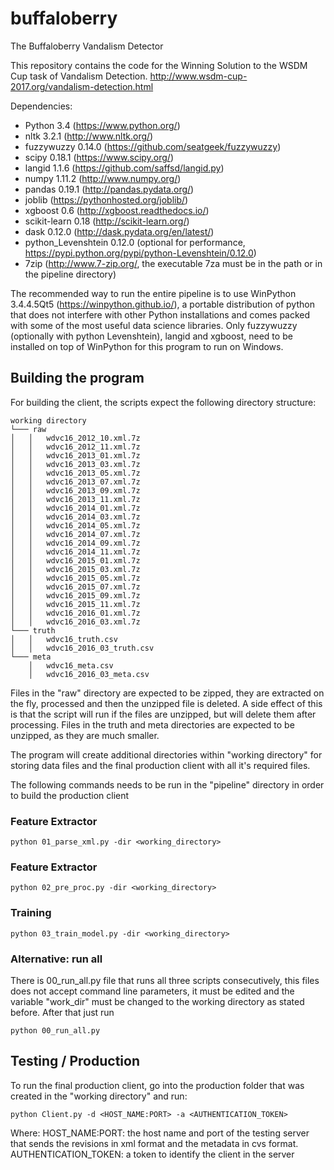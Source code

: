 # buffaloberry
The Buffaloberry Vandalism Detector

This repository contains the code for the Winning Solution to the WSDM Cup task of Vandalism Detection. http://www.wsdm-cup-2017.org/vandalism-detection.html

Dependencies:

- Python 3.4 (https://www.python.org/)
- nltk 3.2.1 (http://www.nltk.org/)
- fuzzywuzzy  0.14.0 (https://github.com/seatgeek/fuzzywuzzy)
- scipy 0.18.1 (https://www.scipy.org/)
- langid 1.1.6 (https://github.com/saffsd/langid.py)
- numpy 1.11.2 (http://www.numpy.org/)
- pandas 0.19.1 (http://pandas.pydata.org/)
- joblib (https://pythonhosted.org/joblib/)
- xgboost 0.6 (http://xgboost.readthedocs.io/)
- scikit-learn 0.18 (http://scikit-learn.org/)
- dask 0.12.0 (http://dask.pydata.org/en/latest/)
- python_Levenshtein 0.12.0 (optional for performance, https://pypi.python.org/pypi/python-Levenshtein/0.12.0)
- 7zip (http://www.7-zip.org/, the executable 7za must be in the path or in the pipeline directory)


The recommended way to run the entire pipeline is to use WinPython 3.4.4.5Qt5 (https://winpython.github.io/), a portable distribution of python that does not interfere with other Python installations and comes packed with some of the most useful data science libraries. Only fuzzywuzzy (optionally with python Levenshtein), langid and xgboost, need to be installed on top of WinPython for this program to run on Windows.

## Building the program

For building the client, the scripts expect the following directory structure: 

```
working directory 
└─── raw
│   │   wdvc16_2012_10.xml.7z
│   │   wdvc16_2012_11.xml.7z
│   │   wdvc16_2013_01.xml.7z
│   │   wdvc16_2013_03.xml.7z
│   │   wdvc16_2013_05.xml.7z
│   │   wdvc16_2013_07.xml.7z
│   │   wdvc16_2013_09.xml.7z
│   │   wdvc16_2013_11.xml.7z
│   │   wdvc16_2014_01.xml.7z
│   │   wdvc16_2014_03.xml.7z
│   │   wdvc16_2014_05.xml.7z
│   │   wdvc16_2014_07.xml.7z
│   │   wdvc16_2014_09.xml.7z
│   │   wdvc16_2014_11.xml.7z
│   │   wdvc16_2015_01.xml.7z
│   │   wdvc16_2015_03.xml.7z
│   │   wdvc16_2015_05.xml.7z
│   │   wdvc16_2015_07.xml.7z
│   │   wdvc16_2015_09.xml.7z
│   │   wdvc16_2015_11.xml.7z
│   │   wdvc16_2016_01.xml.7z
│   │   wdvc16_2016_03.xml.7z
└─── truth
│   │   wdvc16_truth.csv
│   │   wdvc16_2016_03_truth.csv
└─── meta
    │   wdvc16_meta.csv
    │   wdvc16_2016_03_meta.csv
```

Files in the "raw" directory are expected to be zipped, they are extracted on the fly, processed and then the unzipped file is deleted. A side effect of this is that the script will run if the files are unzipped, but will delete them after processing. Files in the truth and meta directories are expected to be unzipped, as they are much smaller. 

The program will create additional directories within "working directory" for storing data files and the final production client with all it's required files. 

The following commands needs to be run in the "pipeline" directory in order to build the production client

### Feature Extractor
```
python 01_parse_xml.py -dir <working_directory>
```
### Feature Extractor
```
python 02_pre_proc.py -dir <working_directory>
```
### Training

```
python 03_train_model.py -dir <working_directory>
```

### Alternative: run all

There is 00_run_all.py file that runs all three scripts consecutively, this files does not accept command line parameters, it must be edited and the variable "work_dir" must be changed to the working directory as stated before. After that just run

```
python 00_run_all.py
```

##  Testing / Production

To run the final production client, go into the production folder that was created in the "working directory" and run:
```
python Client.py -d <HOST_NAME:PORT> -a <AUTHENTICATION_TOKEN>
```
Where:
HOST_NAME:PORT: the host name and port of the testing server that sends the revisions in xml format and the metadata in cvs format.
AUTHENTICATION_TOKEN: a token to identify the client in the server